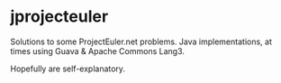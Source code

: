 # jprojecteuler

Solutions to some ProjectEuler.net problems. Java implementations, at times using Guava & Apache Commons Lang3.

Hopefully are self-explanatory.

